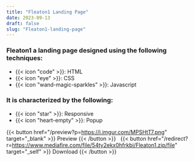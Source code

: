 ```yaml
---
title: "Fleaton1 Landing Page"
date: 2023-09-13
draft: false
slug: "Fleaton1-landing-page"
---
```

### __Fleaton1__ a __landing page__ designed using the following techniques:
- {{< icon "code" >}}: HTML
- {{< icon "eye" >}}: CSS
- {{< icon "wand-magic-sparkles" >}}: Javascript  

### It is characterized by the following:
- {{< icon "star" >}}: Responsive
- {{< icon "heart-empty" >}}:  Popup

<!--adsense-->

{{< button href="/preview?p=https://i.imgur.com/MPSHtT7.png" target="_blank" >}}
Preview
{{< /button >}} &nbsp; {{< button href="/redirect?r=https://www.mediafire.com/file/54ty2ekx0hfrkbi/Fleaton1.zip/file" target="_self" >}}
Download
{{< /button >}}